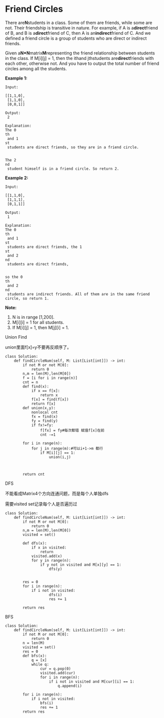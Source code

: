 # Friend Circles

There are**N**students in a class. Some of them are friends, while some are not. Their friendship is transitive in nature. For example, if A is a**direct**friend of B, and B is a**direct**friend of C, then A is an**indirect**friend of C. And we defined a friend circle is a group of students who are direct or indirect friends.

Given a**N\*N**matrix**M**representing the friend relationship between students in the class. If M\[i\]\[j\] = 1, then the ithand jthstudents are**direct**friends with each other, otherwise not. And you have to output the total number of friend circles among all the students.

**Example 1:**

```text
Input:

[[1,1,0],
 [1,1,0],
 [0,0,1]]

Output:
 2

Explanation:
The 0
th
 and 1
st
 students are direct friends, so they are in a friend circle. 


The 2
nd
 student himself is in a friend circle. So return 2.
```

**Example 2:**

```text
Input:

[[1,1,0],
 [1,1,1],
 [0,1,1]]

Output:
 1

Explanation:
The 0
th
 and 1
st
 students are direct friends, the 1
st
 and 2
nd
 students are direct friends, 


so the 0
th
 and 2
nd
 students are indirect friends. All of them are in the same friend circle, so return 1.
```

**Note:**

1. N is in range \[1,200\].
2. M\[i\]\[i\] = 1 for all students.
3. If M\[i\]\[j\] = 1, then M\[j\]\[i\] = 1.

Union Find

union里面f\[x\]=y不要再反顺序了。

```text
class Solution:
    def findCircleNum(self, M: List[List[int]]) -> int:
        if not M or not M[0]:
            return 0
        n,m = len(M),len(M[0])
        f = [i for i in range(n)]
        cnt = n
        def find(x):
            if x == f[x]:
                return x
            f[x] = find(f[x])
            return f[x]
        def union(x,y):
            nonlocal cnt
            fx = find(x)
            fy = find(y)
            if fx!=fy:
                f[fx] = fy#每次都错 赋值f[x]在前
                cnt -=1

        for i in range(n):
            for j in range(m):#可以i+1->m 都行
                if M[i][j] == 1:
                    union(i,j)



        return cnt
```

DFS

不能看成Matrix4个方向连通问题，而是每个人单独dfs

需要visited set记录每个人是否遍历过

```text
class Solution:
    def findCircleNum(self, M: List[List[int]]) -> int:
        if not M or not M[0]:
            return 0
        n,m = len(M),len(M[0])
        visited = set()

        def dfs(x):
            if x in visited:
                return
            visited.add(x)
            for y in range(n):
                if y not in visited and M[x][y] == 1:
                    dfs(y)


        res = 0       
        for i in range(n):
            if i not in visited:
                    dfs(i)
                    res += 1                    

        return res
```

BFS

```text
class Solution:
    def findCircleNum(self, M: List[List[int]]) -> int:
        if not M or not M[0]:
            return 0
        n = len(M)
        visited = set()      
        res = 0 
        def bfs(x):
            q = [x]
            while q:
                cur = q.pop(0)
                visited.add(cur)
                for i in range(n):
                    if i not in visited and M[cur][i] == 1:
                        q.append(i)

        for i in range(n):
            if i not in visited:
                bfs(i)
                res += 1
        return res
```

